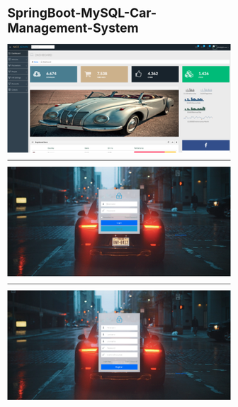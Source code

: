 # SpringBoot-MySQL-Car-Management-System

![Logo](src/main/resources/static/img/1.png)
_______________________________________________________________________________________

![Logo](src/main/resources/static/img/2.png)
_______________________________________________________________________________________

![Logo](src/main/resources/static/img/3.png)

